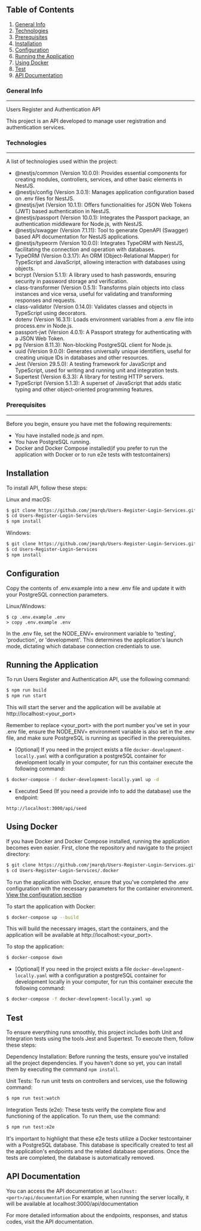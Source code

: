 ## Table of Contents
1. [General Info](#general-info)
2. [Technologies](#technologies)
3. [Prerequisites](#prerequisites)
4. [Installation](#installation)
5. [Configuration](#configuration)
6. [Running the Application](#running-the-application)
7. [Using Docker](#using-docker)
8. [Test](#test)
9. [API Documentation](#api-documentation)

### General Info
***
Users Register and Authentication API

This project is an API developed to manage user registration and authentication services.

### Technologies
***
A list of technologies used within the project:

* @nestjs/common (Version 10.0.0): Provides essential components for creating modules, controllers, services, and other basic elements in NestJS.
* @nestjs/config (Version 3.0.1): Manages application configuration based on .env files for NestJS.
* @nestjs/jwt (Version 10.1.1): Offers functionalities for JSON Web Tokens (JWT) based authentication in NestJS.
* @nestjs/passport (Version 10.0.1): Integrates the Passport package, an authentication middleware for Node.js, with NestJS.
* @nestjs/swagger (Version 7.1.11): Tool to generate OpenAPI (Swagger) based API documentation for NestJS applications.
* @nestjs/typeorm (Version 10.0.0): Integrates TypeORM with NestJS, facilitating the connection and operation with databases.
* TypeORM (Version 0.3.17): An ORM (Object-Relational Mapper) for TypeScript and JavaScript, allowing interaction with databases using objects.
* bcrypt (Version 5.1.1): A library used to hash passwords, ensuring security in password storage and verification.
* class-transformer (Version 0.5.1): Transforms plain objects into class instances and vice versa, useful for validating and transforming responses and requests.
* class-validator (Version 0.14.0): Validates classes and objects in TypeScript using decorators.
* dotenv (Version 16.3.1): Loads environment variables from a .env file into process.env in Node.js.
* passport-jwt (Version 4.0.1): A Passport strategy for authenticating with a JSON Web Token.
* pg (Version 8.11.3): Non-blocking PostgreSQL client for Node.js.
* uuid (Version 9.0.0): Generates universally unique identifiers, useful for creating unique IDs in databases and other resources.
* Jest (Version 29.5.0): A testing framework for JavaScript and TypeScript, used for writing and running unit and integration tests.
* Supertest (Version 6.3.3): A library for testing HTTP servers.
* TypeScript (Version 5.1.3): A superset of JavaScript that adds static typing and other object-oriented programming features.

### Prerequisites
***
Before you begin, ensure you have met the following requirements:
* You have installed node.js and npm.
* You have PostgreSQL running.
* Docker and Docker Compose installed(if you prefer to run the application with Docker or to run e2e tests with testcontainers)


## Installation

To install API, follow these steps:

Linux and macOS:
```bash
$ git clone https://github.com/jmarqb/Users-Register-Login-Services.git
$ cd Users-Register-Login-Services
$ npm install
```

Windows:
```bash
$ git clone https://github.com/jmarqb/Users-Register-Login-Services.git
$ cd Users-Register-Login-Services
$ npm install
```

## Configuration

Copy the contents of .env.example into a new .env file and update it with your PostgreSQL connection parameters.

Linux/Windows:
```
$ cp .env.example .env
> copy .env.example .env
```

In the .env file, set the NODE_ENV= environment variable to 'testing', 'production', or 'development'. This determines the application's launch mode, dictating which database connection credentials to use.

## Running the Application

To run Users Register and Authentication API, use the following command:

```bash
$ npm run build
$ npm run start
```

This will start the server and the application will be available at http://localhost:<your_port>

Remember to replace <your_port> with the port number you've set in your .env file, ensure the NODE_ENV= environment variable is also set in the .env file, and make sure PostgreSQL is running as specified in the prerequisites.

* [Optional] If you need in the project exists a file `docker-development-locally.yaml` with a configuration a postgreSQL container for development locally in your computer, for run this container
execute the following command:

```bash
$ docker-compose -f docker-development-locally.yaml up -d
```

* Executed Seed (If you need a provide info to add the database) use the endpoint:
```
http://localhost:3000/api/seed
```


## Using Docker

If you have Docker and Docker Compose installed, running the application becomes even easier. First, clone the repository and navigate to the project directory:

```bash
$ git clone https://github.com/jmarqb/Users-Register-Login-Services.git
$ cd Users-Register-Login-Services/.docker
```

To run the application with Docker, ensure that you've completed the .env configuration with the necessary parameters for the container environment. [View the configuration section](#configuration)

To start the application with Docker:

```bash
$ docker-compose up --build
```

This will build the necessary images, start the containers, and the application will be available at http://localhost:<your_port>.

To stop the application:

```bash
$ docker-compose down
```

* [Optional] If you need in the project exists a file `docker-development-locally.yaml` with a configuration a postgreSQL container for development locally in your computer, for run this container
execute the following command:

```bash
$ docker-compose -f docker-development-locally.yaml up
```

## Test

To ensure everything runs smoothly, this project includes both Unit and Integration tests using the tools Jest and Supertest. To execute them, follow these steps:

Dependency Installation: Before running the tests, ensure you've installed all the project dependencies. If you haven't done so yet, you can install them by executing the command `npm install`.

Unit Tests: To run unit tests on controllers and services, use the following command:

```bash
$ npm run test:watch
```

Integration Tests (e2e): These tests verify the complete flow and functioning of the application. To run them, use the command:

```bash
$ npm run test:e2e
```

It's important to highlight that these e2e tests utilize a Docker testcontainer with a PostgreSQL database. This database is specifically created to test all the application's endpoints and the related database operations. Once the tests are completed, the database is automatically removed.

## API Documentation

You can access the API documentation at `localhost:<port>/api/documentation` 
For example, when running the server locally, it will be available at localhost:3000/api/documentation

For more detailed information about the endpoints, responses, and status codes, visit the API documentation.